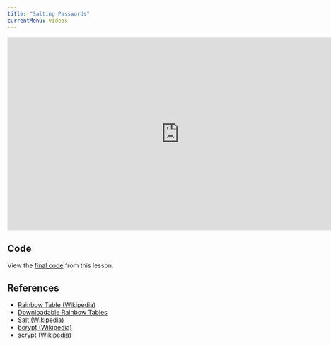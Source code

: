 ```yaml
---
title: "Salting Passwords"
currentMenu: videos
---
```


<div class="youtube-wrapper"><iframe width="776" height="437" src="https://www.youtube-nocookie.com/embed/zzRxaj1fO0g?rel=0" frameborder="0" allowfullscreen></iframe></div>

## Code

View the [final code](https://github.com/LaunchCodeEducation/get-it-done/tree/997bcbfa4e8d95f06840988ca1497d02e337ce9d) from this lesson.

## References

- [Rainbow Table (Wikipedia)](https://en.wikipedia.org/wiki/Rainbow_table)
- [Downloadable Rainbow Tables](http://rainbowtables.shmoo.com/)
- [Salt (Wikipedia)](https://en.wikipedia.org/wiki/Salt_(cryptography))
- [bcrypt (Wikipedia)](https://en.wikipedia.org/wiki/Bcrypt)
- [scrypt (Wikipedia)](https://en.wikipedia.org/wiki/Scrypt)
